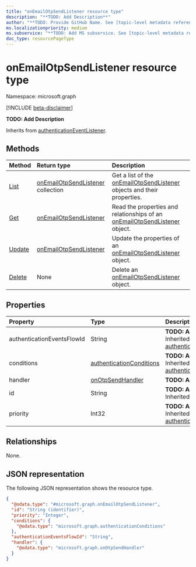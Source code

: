 ```yaml
---
title: "onEmailOtpSendListener resource type"
description: "**TODO: Add Description**"
author: "**TODO: Provide GitHub Name. See [topic-level metadata reference](https://aka.ms/msgo?pagePath=Document-APIs/Guidelines/Metadata)**"
ms.localizationpriority: medium
ms.subservice: "**TODO: Add MS subservice. See [topic-level metadata reference](https://aka.ms/msgo?pagePath=Document-APIs/Guidelines/Metadata)**"
doc_type: resourcePageType
---
```


# onEmailOtpSendListener resource type

Namespace: microsoft.graph

[!INCLUDE [beta-disclaimer](../../includes/beta-disclaimer.md)]

**TODO: Add Description**


Inherits from [authenticationEventListener](../resources/authenticationeventlistener.md).


## Methods
|Method|Return type|Description|
|:---|:---|:---|
|[List](../api/onemailotpsendlistener-list.md)|[onEmailOtpSendListener](../resources/onemailotpsendlistener.md) collection|Get a list of the [onEmailOtpSendListener](../resources/onemailotpsendlistener.md) objects and their properties.|
|[Get](../api/onemailotpsendlistener-get.md)|[onEmailOtpSendListener](../resources/onemailotpsendlistener.md)|Read the properties and relationships of an [onEmailOtpSendListener](../resources/onemailotpsendlistener.md) object.|
|[Update](../api/onemailotpsendlistener-update.md)|[onEmailOtpSendListener](../resources/onemailotpsendlistener.md)|Update the properties of an [onEmailOtpSendListener](../resources/onemailotpsendlistener.md) object.|
|[Delete](../api/onemailotpsendlistener-delete.md)|None|Delete an [onEmailOtpSendListener](../resources/onemailotpsendlistener.md) object.|

## Properties
|Property|Type|Description|
|:---|:---|:---|
|authenticationEventsFlowId|String|**TODO: Add Description** Inherited from [authenticationEventListener](../resources/authenticationeventlistener.md).|
|conditions|[authenticationConditions](../resources/authenticationconditions.md)|**TODO: Add Description** Inherited from [authenticationEventListener](../resources/authenticationeventlistener.md).|
|handler|[onOtpSendHandler](../resources/onotpsendhandler.md)|**TODO: Add Description**|
|id|String|**TODO: Add Description** Inherited from [entity](../resources/entity.md).|
|priority|Int32|**TODO: Add Description** Inherited from [authenticationEventListener](../resources/authenticationeventlistener.md).|

## Relationships
None.

## JSON representation
The following JSON representation shows the resource type.
<!-- {
  "blockType": "resource",
  "keyProperty": "id",
  "@odata.type": "microsoft.graph.onEmailOtpSendListener",
  "baseType": "microsoft.graph.authenticationEventListener",
  "openType": false
}
-->
``` json
{
  "@odata.type": "#microsoft.graph.onEmailOtpSendListener",
  "id": "String (identifier)",
  "priority": "Integer",
  "conditions": {
    "@odata.type": "microsoft.graph.authenticationConditions"
  },
  "authenticationEventsFlowId": "String",
  "handler": {
    "@odata.type": "microsoft.graph.onOtpSendHandler"
  }
}
```

